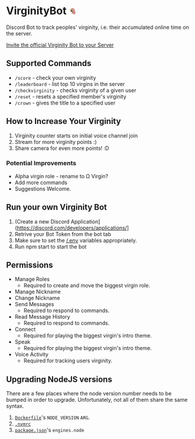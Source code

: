 # VirginityBot <img alt="logo" src="assets/logo.png" height="20rem" />

Discord Bot to track peoples' virginity, i.e. their accumulated online time on the server.

[Invite the official Virginity Bot to your Server](https://discord.com/api/oauth2/authorize?client_id=943974476469645333&permissions=312965532688&scope=bot)

## Supported Commands

-   `/score` - check your own virginity
-   `/leaderboard` - list top 10 virgins in the server
-   `/checkvirginity` - checks virginity of a given user
-   `/reset` - resets a specified member's virginity
-   `/crown` - gives the title to a specified user

## How to Increase Your Virginity

1. Virginity counter starts on initial voice channel join
2. Stream for more virginity points :)
3. Share camera for even more points! :D

### Potential Improvements

-   Alpha virgin role - rename to Ω Virgin?
-   Add more commands
-   Suggestions Welcome.

## Run your own Virginity Bot

1. (Create a new Discord Application](https://discord.com/developers/applications/]
2. Retrive your Bot Token from the bot tab
3. Make sure to set the [/.env](/.env) variables appropriately.
4. Run npm start to start the bot

## Permissions

-   Manage Roles
    -   Required to create and move the biggest virgin role.
-   Manage Nickname
-   Change Nickname
-   Send Messages
    -   Required to respond to commands.
-   Read Message History
    -   Required to respond to commands.
-   Connect
    -   Required for playing the biggest virgin's intro theme.
-   Speak
    -   Required for playing the biggest virgin's intro theme.
-   Voice Activity
    -   Required for tracking users virginity.

## Upgrading NodeJS versions

There are a few places where the node version number needs to be bumped in order to upgrade. Unfortunately, not all of them share the same syntax.

1. [`Dockerfile`](/Dockerfile)'s `NODE_VERSION` `ARG`.
1. [`.nvmrc`](/.nvmrc)
1. [`package.json`](/package.json)'s `engines.node`
